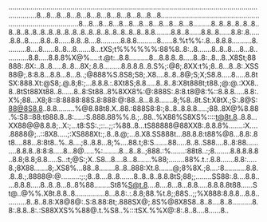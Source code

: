 ..........................................................................................................................................8...8...8...8...8...8...8...8...8...8...8...8...8....................................................................................8...8...8...8...8...8...8...8...8...8...8...8.........8..8..8..8..8..8..8..8..8..8..8..8..8..8..8..8..8..8..8..8..8..8..8..8.8........8.8..8......8.8..8......8.8:.8......8.8..8......8.8..8......8.8..8....8..........8.8.8..........8......8.%t%%:.8...8.8.8..........8..........8....8......8..8...8.......8...tXS;t%%%%%%:88%8..8:..8.......8..8..8....8...8............8.8.....8.8.8%X@%....:t.@t:..8.8..........8...8.8.8..8.....8..8:..8...8..X8St;88888:.8X:..8..8.....8..8...8X;.8.8.........8.8.8.8..8.S%;:@8;.8XX:t%;8..8...8..8:.XSS88@;.8:8.8...8.8...8...8..;@888%S.8S8;S8;.X8....8..8..8@;S;X;S8.8.....8.....8.8tSX:888.Xt:@S8;.@.8;8:;...8.8.8.:.8Xt8S;8.8.....8..8..8:X8t888t;t88.;@:@.:XX8..8..8tSt88Xt88..8......8..8:St88..8%8XX8%:@:888S:.8:8.t8@8:%::8.8.8.....8.8:.X%;88...X8;8::8:8888:88S.8:888:@:88..8...8.8.......8;%8..8t.St:X8tX.;S:.8@S:88@8S8.8..8.8.........%@8.88t8.X..88.:888S8:8:;8..8..8.8.8.....;88..8X@%8.88.%:S8::88:t888.8..8:.....:S.888.88%%.8.;..88..%X88%S8XS%::::t@8t.8..8.8...XX88@@8.8.8;..X:;...t8:SS:.;::..;;:%88..8...tS88888@88XX8:.8.8.8%.......:X.....8888@;..::8X8.....;:XS888Xt:;.8..8.@;...8.X8.SS888t...88.8.8:t88%@8...8.8:.8t8....88...8:8t8..%..8....;8..8.8...8;%....88.t;8:S.......88.....8..8..S88....8..8:88..........8.8.8..8:8:8.....8...8@.....%:........8...8..8..;888.:%.......:88t8..:;8........8.8.8.8.8..8.8;8.8;8.8.....S..:t;@S:;X..S8...8....8...8.......%88;........88%.t.:.8.8.......8.8:.....8.;8X88.......8;.XS8%...88..8........8..8..888:Xt.8.......@;8%8X.;8....:8...........8.8..8..8.;.8888@:@.........:;:;8..8....8..8.......8..8..8..8.8.8tS;88;;........SS88:.8....8.8.....8.8.8.....8..8..8...8..8%88........St8%S@t.8....8....8...8...8.8.....8.8.8.8t88......St@..@%%.X8t.8.8..8...............8...8.8:.:.8.8;88.%t.8;;88S..;;%X888:8.8.8...8.8...........8..8..8.8:X8@8@:.S:8.88:8t;.888SX@;.8S%@8X8S8..8..8....8..8..........8.8:.8.8..8:.:S88XXS%%88@.t.%S8..%:::tSX.%%X@:8:.8..8....8......8..
